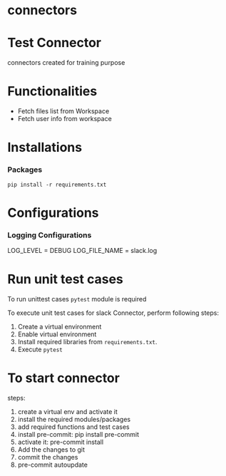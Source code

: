 # connectors
# Test Connector

connectors created for training purpose

# Functionalities 

- Fetch files list from Workspace 
- Fetch user info from workspace 

# Installations

### Packages 
```shell
pip install -r requirements.txt
```
# Configurations

### Logging Configurations

LOG_LEVEL = DEBUG
LOG_FILE_NAME = slack.log

# Run unit test cases 

To run unittest cases `pytest` module is required 

To execute unit test cases for slack Connector, perform following steps:

1. Create a virtual environment
2. Enable virtual environment
3. Install required libraries from `requirements.txt`.
4. Execute `pytest`

# To start connector
steps:
1. create a virtual env and activate it
2. install the required modules/packages
3. add required functions and test cases
4. install pre-commit: pip install pre-commit
5. activate it: pre-commit install
6. Add the changes to git
7. commit the changes 
8. pre-commit autoupdate

